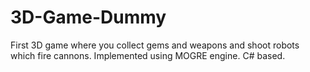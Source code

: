 # 3D-Game-Dummy
First 3D game where you collect gems and weapons and shoot robots which fire cannons. Implemented using MOGRE engine. C# based.

